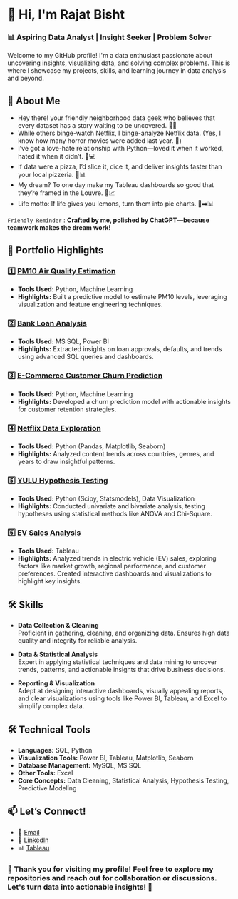 # 👋 Hi, I'm Rajat Bisht  

### 📊 **Aspiring Data Analyst | Insight Seeker | Problem Solver**  

Welcome to my GitHub profile! I'm a data enthusiast passionate about uncovering insights, visualizing data, and solving complex problems. This is where I showcase my projects, skills, and learning journey in data analysis and beyond.  


## 🌟 **About Me**  

- Hey there! your friendly neighborhood data geek who believes that every dataset has a story waiting to be uncovered. 📖✨  
- While others binge-watch Netflix, I binge-analyze Netflix data. (Yes, I know how many horror movies were added last year. 🧟)  
- I’ve got a love-hate relationship with Python—loved it when it worked, hated it when it didn’t. 🐍💻  
- If data were a pizza, I’d slice it, dice it, and deliver insights faster than your local pizzeria. 🍕📊  
- My dream? To one day make my Tableau dashboards so good that they’re framed in the Louvre. 🎨📈
- Life motto: If life gives you lemons, turn them into pie charts. 🍋➡️📊

`Friendly Reminder` : **Crafted by me, polished by ChatGPT—because teamwork makes the dream work!**

## 💼 **Portfolio Highlights**  

### 1️⃣ [PM10 Air Quality Estimation](https://tinyurl.com/34pytb3a)
- **Tools Used:** Python, Machine Learning  
- **Highlights:** Built a predictive model to estimate PM10 levels, leveraging visualization and feature engineering techniques.  

### 2️⃣ [Bank Loan Analysis](https://tinyurl.com/34twydhd) 
- **Tools Used:** MS SQL, Power BI  
- **Highlights:** Extracted insights on loan approvals, defaults, and trends using advanced SQL queries and dashboards.  

### 3️⃣ [E-Commerce Customer Churn Prediction](https://tinyurl.com/ydzpxvpe)
- **Tools Used:** Python, Machine Learning  
- **Highlights:** Developed a churn prediction model with actionable insights for customer retention strategies.  

### 4️⃣ [Netflix Data Exploration](https://tinyurl.com/4y5ayucy)
- **Tools Used:** Python (Pandas, Matplotlib, Seaborn)  
- **Highlights:** Analyzed content trends across countries, genres, and years to draw insightful patterns.  

### 5️⃣ [YULU Hypothesis Testing](https://tinyurl.com/mvefu92h)
- **Tools Used:** Python (Scipy, Statsmodels), Data Visualization  
- **Highlights:** Conducted univariate and bivariate analysis, testing hypotheses using statistical methods like ANOVA and Chi-Square.

### 6️⃣ [EV Sales Analysis](https://tinyurl.com/2s3p9drb)
- **Tools Used:** Tableau 
- **Highlights:** Analyzed trends in electric vehicle (EV) sales, exploring factors like market growth, regional performance, and customer preferences. Created interactive dashboards and visualizations to highlight key insights.  


## 🛠 **Skills**  

- **Data Collection & Cleaning**  
Proficient in gathering, cleaning, and organizing data. Ensures high data quality and integrity for reliable analysis.  

- **Data & Statistical Analysis**  
Expert in applying statistical techniques and data mining to uncover trends, patterns, and actionable insights that drive business decisions.  

- **Reporting & Visualization**  
Adept at designing interactive dashboards, visually appealing reports, and clear visualizations using tools like Power BI, Tableau, and Excel to simplify complex data.  


## 🛠 **Technical Tools**  
- **Languages:** SQL, Python  
- **Visualization Tools:** Power BI, Tableau, Matplotlib, Seaborn  
- **Database Management:** MySQL, MS SQL
- **Other Tools:** Excel
- **Core Concepts:** Data Cleaning, Statistical Analysis, Hypothesis Testing, Predictive Modeling  

## 📫 **Let’s Connect!**  
- 📧 [Email](mailto:rbisht2909@gmail.com)  
- 💼 [LinkedIn](https://www.linkedin.com/in/irajatbisht/)
- 📊 [Tableau](https://tinyurl.com/6bcup3u9)


### 🌟 Thank you for visiting my profile! Feel free to explore my repositories and reach out for collaboration or discussions. Let's turn data into actionable insights! 🚀  

